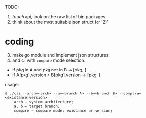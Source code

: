 TODO:

1. *touch* api, look on the raw list of bin packages
2. think about the most suitable json struct for '2)'
# coding
3. make go module and implement json structures
4. and cli with `compare` mode selection:
- if pkg in A and pkg not in B -> [pkg, ]
- if A[pkg].version > B[pkg].version -> [pkg, ]

usage:
```
$ ./cli --arch=<arch> --a=<branch A> --b=<branch B> --compare=<existance|version>
	arch — system architecture;
	a, b — target branch;
	compare — compare mode: existance or version;
```
